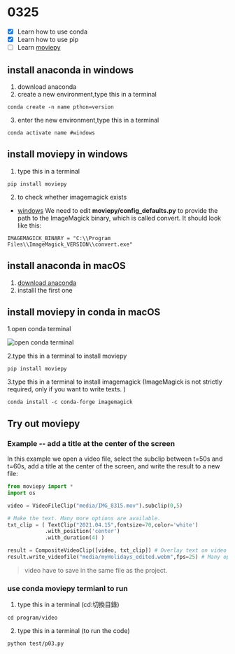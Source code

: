 # 0325

- [x] Learn how to use conda
- [x] Learn how to use pip
- [ ] Learn [moviepy](https://zulko.github.io/moviepy/) 

## install anaconda in windows
1. download anaconda
2. create a new environment,type this in a terminal
```
conda create -n name pthon=version
```
3. enter the new environment,type this in a terminal
```
conda activate name #windows
```

## install moviepy in windows
1.  type this in a terminal
 ```
 pip install moviepy
 ```
2. to check whether imagemagick exists  
- [windows](https://pypi.org/project/moviepy/) 
We need to edit **moviepy/config_defaults.py** to provide the path to the ImageMagick binary, which is called convert. It should look like this:
```
IMAGEMAGICK_BINARY = "C:\\Program Files\\ImageMagick_VERSION\\convert.exe"
```

## install anaconda in macOS
1. [download anaconda](https://www.anaconda.com/products/individual)
2. installl the first one

## install moviepy in conda in macOS
1.open conda terminal

 ![open conda terminal](https://miro.medium.com/max/4800/1*v3Z3aKuWmZSny590SStldw.png)
 
 2.type this in a terminal to install moviepy
 ```
 pip install moviepy
 ```
 3.type this in a terminal to install imagemagick (ImageMagick is not strictly required, only if you want to write texts. )
 ```
 conda install -c conda-forge imagemagick
 ```

 ## Try out moviepy 
 ### Example -- add a title at the center of the screen
 In this example we open a video file, select the subclip between t=50s and t=60s, add a title at the center of the screen, and write the result to a new file:
 ```python
 from moviepy import *
 import os  

video = VideoFileClip("media/IMG_8315.mov").subclip(0,5)

# Make the text. Many more options are available.
txt_clip = ( TextClip("2021.04.15",fontsize=70,color='white')
             .with_position('center')
             .with_duration(4) )

result = CompositeVideoClip([video, txt_clip]) # Overlay text on video
result.write_videofile("media/myHolidays_edited.webm",fps=25) # Many options...
```
> video have to save in the same file as the project.

### use conda moviepy termianl to run 
1. type this in a terminal (cd:切換目錄)
```
cd program/video
```
2. type this in a terminal (to run the code)
```
python test/p03.py
```